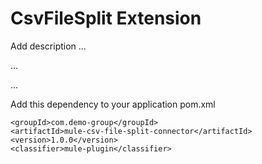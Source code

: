 # CsvFileSplit Extension

Add description ...


...


...


Add this dependency to your application pom.xml

```
<groupId>com.demo-group</groupId>
<artifactId>mule-csv-file-split-connector</artifactId>
<version>1.0.0</version>
<classifier>mule-plugin</classifier>
```

